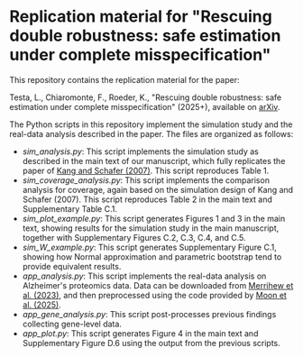 # Replication material for "Rescuing double robustness: safe estimation under complete misspecification"

This repository contains the replication material for the paper:

Testa, L., Chiaromonte, F., Roeder, K., "Rescuing double robustness: safe estimation under complete misspecification" (2025+), available on [arXiv](https://arxiv.org/abs/2509.22446).

The Python scripts in this repository implement the simulation study and the real-data analysis described in the paper. The files are organized as follows:

- *sim_analysis.py*: This script implements the simulation study as described in the main text of our manuscript, which fully replicates the paper of [Kang and Schafer (2007)](https://projecteuclid.org/journals/statistical-science/volume-22/issue-4/Demystifying-Double-Robustness--A-Comparison-of-Alternative-Strategies-for/10.1214/07-STS227.short). This script reproduces Table 1.
- *sim_coverage_analysis.py*: This script implements the comparison analysis for coverage, again based on the simulation design of Kang and Schafer (2007). This script reproduces Table 2 in the main text and Supplementary Table C.1. 
- *sim_plot_example.py*: This script generates Figures 1 and 3 in the main text, showing results for the simulation study in the main manuscript, together with Supplementary Figures C.2, C.3, C.4, and C.5.
- *sim_W_example.py*: This script generates Supplementary Figure C.1, showing how Normal approximation and parametric bootstrap tend to provide equivalent results.
- *app_analysis.py*: This script implements the real-data analysis on Alzheimer's proteomics data. Data can be downloaded from [Merrihew et al. (2023)](https://www.nature.com/articles/s41597-023-02057-7), and then preprocessed using the code provided by [Moon et al. (2025)](https://projecteuclid.org/journals/annals-of-applied-statistics/volume-19/issue-2/Augmented-doubly-robust-post-imputation-inference-for-proteomic-data/10.1214/25-AOAS2012.short).
- *app_gene_analysis.py*: This script post-processes previous findings collecting gene-level data. 
- *app_plot.py*: This script generates Figure 4 in the main text and Supplementary Figure D.6 using the output from the previous scripts.
